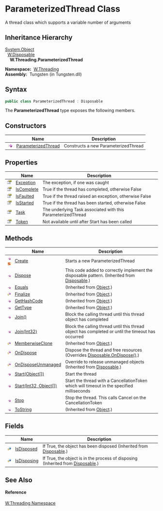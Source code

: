 ParameterizedThread Class
=========================
   A thread class which supports a variable number of arguments


Inheritance Hierarchy
---------------------
[System.Object][1]  
  [W.Disposable][2]  
    **W.Threading.ParameterizedThread**  

  **Namespace:**  [W.Threading][3]  
  **Assembly:**  Tungsten (in Tungsten.dll)

Syntax
------

```csharp
public class ParameterizedThread : Disposable
```

The **ParameterizedThread** type exposes the following members.


Constructors
------------

                 | Name                     | Description                          
---------------- | ------------------------ | ------------------------------------ 
![Public method] | [ParameterizedThread][4] | Constructs a new ParameterizedThread 


Properties
----------

                   | Name            | Description                                                  
------------------ | --------------- | ------------------------------------------------------------ 
![Public property] | [Exception][5]  | The exception, if one was caught                             
![Public property] | [IsComplete][6] | True if the thread has completed, otherwise False            
![Public property] | [IsFaulted][7]  | True if the thread raised an exception, otherwise False      
![Public property] | [IsStarted][8]  | True if the thread has been started, otherwise False         
![Public property] | [Task][9]       | The underlying Task associated with this ParameterizedThread 
![Public property] | [Token][10]     | Not available until after Start has been called              


Methods
-------

                                 | Name                         | Description                                                                                       
-------------------------------- | ---------------------------- | ------------------------------------------------------------------------------------------------- 
![Public method]![Static member] | [Create][11]                 | Starts a new ParameterizedThread                                                                  
![Public method]                 | [Dispose][12]                | This code added to correctly implement the disposable pattern. (Inherited from [Disposable][2].)  
![Public method]                 | [Equals][13]                 | (Inherited from [Object][1].)                                                                     
![Protected method]              | [Finalize][14]               | (Inherited from [Object][1].)                                                                     
![Public method]                 | [GetHashCode][15]            | (Inherited from [Object][1].)                                                                     
![Public method]                 | [GetType][16]                | (Inherited from [Object][1].)                                                                     
![Public method]                 | [Join()][17]                 | Block the calling thread until this thread object has completed                                   
![Public method]                 | [Join(Int32)][18]            | Block the calling thread until this thread object has completed or until the timeout has occurred 
![Protected method]              | [MemberwiseClone][19]        | (Inherited from [Object][1].)                                                                     
![Protected method]              | [OnDispose][20]              | Dispose the thread and free resources (Overrides [Disposable.OnDispose()][21].)                   
![Protected method]              | [OnDisposeUnmanaged][22]     | Override to release unmanaged objects (Inherited from [Disposable][2].)                           
![Public method]                 | [Start(Object[])][23]        | Start the thread                                                                                  
![Public method]                 | [Start(Int32, Object[])][24] | Start the thread with a CancellationToken which will timeout in the specified milliseconds        
![Public method]                 | [Stop][25]                   | Stop the thread. This calls Cancel on the CancellationToken                                       
![Public method]                 | [ToString][26]               | (Inherited from [Object][1].)                                                                     


Fields
------

                   | Name              | Description                                                                          
------------------ | ----------------- | ------------------------------------------------------------------------------------ 
![Protected field] | [IsDisposed][27]  | If True, the object has been disposed (Inherited from [Disposable][2].)              
![Protected field] | [IsDisposing][28] | If True, the object is in the process of disposing (Inherited from [Disposable][2].) 


See Also
--------

#### Reference
[W.Threading Namespace][3]  

[1]: http://msdn.microsoft.com/en-us/library/e5kfa45b
[2]: ../../W/Disposable/README.md
[3]: ../README.md
[4]: _ctor.md
[5]: Exception.md
[6]: IsComplete.md
[7]: IsFaulted.md
[8]: IsStarted.md
[9]: Task.md
[10]: Token.md
[11]: Create.md
[12]: ../../W/Disposable/Dispose.md
[13]: http://msdn.microsoft.com/en-us/library/bsc2ak47
[14]: http://msdn.microsoft.com/en-us/library/4k87zsw7
[15]: http://msdn.microsoft.com/en-us/library/zdee4b3y
[16]: http://msdn.microsoft.com/en-us/library/dfwy45w9
[17]: Join.md
[18]: Join_1.md
[19]: http://msdn.microsoft.com/en-us/library/57ctke0a
[20]: OnDispose.md
[21]: ../../W/Disposable/OnDispose.md
[22]: ../../W/Disposable/OnDisposeUnmanaged.md
[23]: Start_1.md
[24]: Start.md
[25]: Stop.md
[26]: http://msdn.microsoft.com/en-us/library/7bxwbwt2
[27]: ../../W/Disposable/IsDisposed.md
[28]: ../../W/Disposable/IsDisposing.md
[Public method]: ../../_icons/pubmethod.gif "Public method"
[Public property]: ../../_icons/pubproperty.gif "Public property"
[Static member]: ../../_icons/static.gif "Static member"
[Protected method]: ../../_icons/protmethod.gif "Protected method"
[Protected field]: ../../_icons/protfield.gif "Protected field"